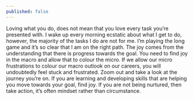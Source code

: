 ```yaml
---
published: false
---
```

Loving what you do, does not mean that you love every task you’re presented with. I wake up every morning ecstatic about what I get to do, however, the majority of the tasks I do are not for me. I’m playing the long game and it’s so clear that I am on the right path. The joy comes from the understanding that there is progress towards the goal. You need to find joy in the macro and allow that to colour the micro. If we allow our micro frustrations to colour our macro outlook on our careers, you will undoubtedly feel stuck and frustrated. Zoom out and take a look at the journey you’re on. If you are learning and developing skills that are helping you move towards your goal, find joy. If you are not being nurtured, then take action, it’s often mindset rather than circumstance.
